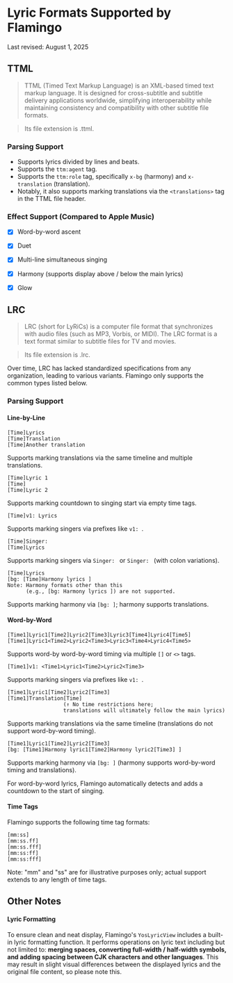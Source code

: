 # Lyric Formats Supported by Flamingo

Last revised: August 1, 2025


## TTML

> TTML (Timed Text Markup Language) is an XML-based timed text markup language. It is designed for cross-subtitle and subtitle delivery applications worldwide, simplifying interoperability while maintaining consistency and compatibility with other subtitle file formats.

> Its file extension is .ttml.


### Parsing Support

- Supports lyrics divided by lines and beats.
- Supports the `ttm:agent` tag.
- Supports the `ttm:role` tag, specifically `x-bg` (harmony) and `x-translation` (translation).
- Notably, it also supports marking translations via the `<translations>` tag in the TTML file header.


### Effect Support (Compared to Apple Music)

- [x] Word-by-word ascent
- [x] Duet
- [x] Multi-line simultaneous singing
- [x] Harmony (supports display above / below the main lyrics)
- [x] Glow


## LRC

> LRC (short for LyRiCs) is a computer file format that synchronizes with audio files (such as MP3, Vorbis, or MIDI). The LRC format is a text format similar to subtitle files for TV and movies.

> Its file extension is .lrc.

Over time, LRC has lacked standardized specifications from any organization, leading to various variants. Flamingo only supports the common types listed below.


### Parsing Support

#### Line-by-Line

```  
[Time]Lyrics  
[Time]Translation  
[Time]Another translation  
```  

Supports marking translations via the same timeline and multiple translations.

```  
[Time]Lyric 1  
[Time]  
[Time]Lyric 2  
```  

Supports marking countdown to singing start via empty time tags.

```  
[Time]v1: Lyrics  
```  

Supports marking singers via prefixes like `v1: `.

```  
[Time]Singer:  
[Time]Lyrics  
```  

Supports marking singers via `Singer: ` or `Singer: ` (with colon variations).

```  
[Time]Lyrics  
[bg: [Time]Harmony lyrics ]  
Note: Harmony formats other than this 
      (e.g., [bg: Harmony lyrics ]) are not supported.  
```  

Supports marking harmony via `[bg: ]`; harmony supports translations.


#### Word-by-Word

```  
[Time1]Lyric1[Time2]Lyric2[Time3]Lyric3[Time4]Lyric4[Time5]  
[Time1]Lyric1<Time2>Lyric2<Time3>Lyric3<Time4>Lyric4<Time5>  
```  

Supports word-by word-by-word timing via multiple `[]` or `<>` tags.

```  
[Time1]v1: <Time1>Lyric1<Time2>Lyric2<Time3>  
```  

Supports marking singers via prefixes like `v1: `.

```  
[Time1]Lyric1[Time2]Lyric2[Time3]  
[Time1]Translation[Time]  
                  (↑ No time restrictions here; 
                  translations will ultimately follow the main lyrics)  
```  

Supports marking translations via the same timeline (translations do not support word-by-word timing).

```  
[Time1]Lyric1[Time2]Lyric2[Time3]  
[bg: [Time1]Harmony lyric1[Time2]Harmony lyric2[Time3] ]  
```  

Supports marking harmony via `[bg: ]` (harmony supports word-by-word timing and translations).

For word-by-word lyrics, Flamingo automatically detects and adds a countdown to the start of singing.


#### Time Tags

Flamingo supports the following time tag formats:

```  
[mm:ss]  
[mm:ss.ff]  
[mm:ss.fff]  
[mm:ss:ff]  
[mm:ss:fff]  
```  

Note: "mm" and "ss" are for illustrative purposes only; actual support extends to any length of time tags.


## Other Notes

#### Lyric Formatting

To ensure clean and neat display, Flamingo's `YosLyricView` includes a built-in lyric formatting function. It performs operations on lyric text including but not limited to: **merging spaces, converting full-width / half-width symbols, and adding spacing between CJK characters and other languages**. This may result in slight visual differences between the displayed lyrics and the original file content, so please note this.